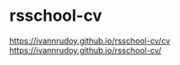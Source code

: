 # rsschool-cv
https://ivannrudoy.github.io/rsschool-cv/cv
https://ivannrudoy.github.io/rsschool-cv/
